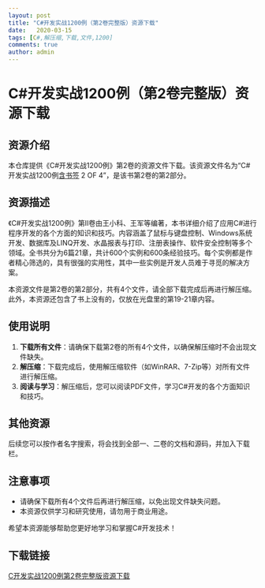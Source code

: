```yaml
---
layout: post
title: "C#开发实战1200例（第2卷完整版）资源下载"
date:   2020-03-15
tags: [C#,解压缩,下载,文件,1200]
comments: true
author: admin
---
```

# C#开发实战1200例（第2卷完整版）资源下载

## 资源介绍

本仓库提供《C#开发实战1200例》第2卷的资源文件下载。该资源文件名为“C#开发实战1200例[含书签](第2卷完整版) 2 OF 4”，是该书第2卷的第2部分。

## 资源描述

《C#开发实战1200例》第Ⅱ卷由王小科、王军等编著，本书详细介绍了应用C#进行程序开发的各个方面的知识和技巧。内容涵盖了鼠标与键盘控制、Windows系统开发、数据库及LINQ开发、水晶报表与打印、注册表操作、软件安全控制等多个领域。全书共分为6篇21章，共计600个实例和600条经验技巧。每个实例都是作者精心筛选的，具有很强的实用性，其中一些实例是开发人员难于寻觅的解决方案。

本资源文件是第2卷的第2部分，共有4个文件，请全部下载完成后再进行解压缩。此外，本资源还包含了书上没有的，仅放在光盘里的第19-21章内容。

## 使用说明

1. **下载所有文件**：请确保下载第2卷的所有4个文件，以确保解压缩时不会出现文件缺失。
2. **解压缩**：下载完成后，使用解压缩软件（如WinRAR、7-Zip等）对所有文件进行解压缩。
3. **阅读与学习**：解压缩后，您可以阅读PDF文件，学习C#开发的各个方面知识和技巧。

## 其他资源

后续您可以按作者名字搜索，将会找到全部一、二卷的文档和源码，并加入下载栏。

## 注意事项

- 请确保下载所有4个文件后再进行解压缩，以免出现文件缺失问题。
- 本资源仅供学习和研究使用，请勿用于商业用途。

希望本资源能够帮助您更好地学习和掌握C#开发技术！

## 下载链接

[C开发实战1200例第2卷完整版资源下载](https://pan.quark.cn/s/e6fb32f5a91e)